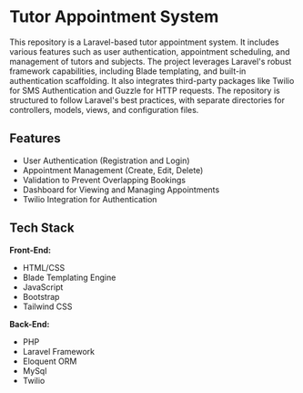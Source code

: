 # Tutor Appointment System

This repository is a Laravel-based tutor appointment system. It includes various features such as user authentication, appointment scheduling, and management of tutors and subjects. The project leverages Laravel's robust framework capabilities, including Blade templating, and built-in authentication scaffolding. It also integrates third-party packages like Twilio for SMS Authentication and Guzzle for HTTP requests. The repository is structured to follow Laravel's best practices, with separate directories for controllers, models, views, and configuration files.

## Features

-   User Authentication (Registration and Login)
-   Appointment Management (Create, Edit, Delete)
-   Validation to Prevent Overlapping Bookings
-   Dashboard for Viewing and Managing Appointments
-   Twilio Integration for Authentication

## Tech Stack

**Front-End:**

-   HTML/CSS
-   Blade Templating Engine
-   JavaScript
-   Bootstrap
-   Tailwind CSS

**Back-End:**

-   PHP
-   Laravel Framework
-   Eloquent ORM
-   MySql
-   Twilio
